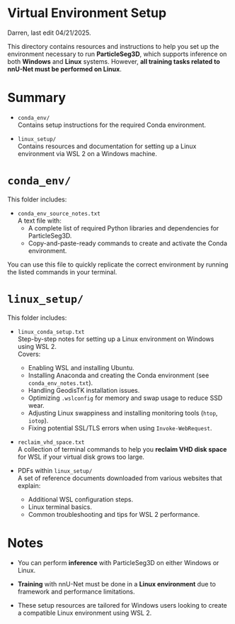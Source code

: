 # Virtual Environment Setup
Darren, last edit 04/21/2025.

This directory contains resources and instructions to help you set up the environment necessary to run **ParticleSeg3D**, which supports inference on both **Windows** and **Linux** systems. However, **all training tasks related to nnU-Net must be performed on Linux**.

# Summary
- `conda_env/`  
  Contains setup instructions for the required Conda environment.

- `linux_setup/`  
  Contains resources and documentation for setting up a Linux environment via WSL 2 on a Windows machine.

# `conda_env/`
This folder includes:

- `conda_env_source_notes.txt`  
  A text file with:
  - A complete list of required Python libraries and dependencies for ParticleSeg3D.
  - Copy-and-paste-ready commands to create and activate the Conda environment.

You can use this file to quickly replicate the correct environment by running the listed commands in your terminal.

# `linux_setup/`
This folder includes:

- `linux_conda_setup.txt`  
  Step-by-step notes for setting up a Linux environment on Windows using WSL 2.  
  Covers:
  - Enabling WSL and installing Ubuntu.
  - Installing Anaconda and creating the Conda environment (see `conda_env_notes.txt`).
  - Handling GeodisTK installation issues.
  - Optimizing `.wslconfig` for memory and swap usage to reduce SSD wear.
  - Adjusting Linux swappiness and installing monitoring tools (`htop`, `iotop`).
  - Fixing potential SSL/TLS errors when using `Invoke-WebRequest`.

- `reclaim_vhd_space.txt`  
  A collection of terminal commands to help you **reclaim VHD disk space** for WSL if your virtual disk grows too large.

- PDFs within `linux_setup/`  
  A set of reference documents downloaded from various websites that explain:
  - Additional WSL configuration steps.
  - Linux terminal basics.
  - Common troubleshooting and tips for WSL 2 performance.

# Notes
- You can perform **inference** with ParticleSeg3D on either Windows or Linux.

- **Training** with nnU-Net must be done in a **Linux environment** due to framework and performance limitations.

- These setup resources are tailored for Windows users looking to create a compatible Linux environment using WSL 2.


